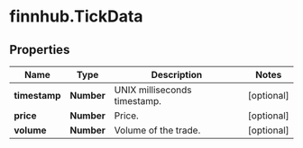 # finnhub.TickData

## Properties

Name | Type | Description | Notes
------------ | ------------- | ------------- | -------------
**timestamp** | **Number** | UNIX milliseconds timestamp. | [optional] 
**price** | **Number** | Price. | [optional] 
**volume** | **Number** | Volume of the trade. | [optional] 


